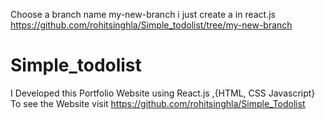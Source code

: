 Choose a branch name my-new-branch 
i just create a in react.js
https://github.com/rohitsinghla/Simple_todolist/tree/my-new-branch
# Simple_todolist
I Developed this Portfolio Website using React.js ,{HTML, CSS Javascript} To see the Website visit https://github.com/rohitsinghla/Simple_Todolist

